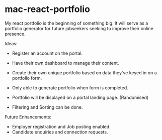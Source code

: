 # mac-react-portfolio

My react portfolio is the beginning of something big. It will serve as a portfolio generator for future jobseekers seeking to improve their online presence.

Ideas:

-   Register an account on the portal.
-   Have their own dashboard to manage their content.
-   Create their own unique portfolio based on data they've keyed in on a portfolio form.
-   Only able to generate portfolio when form is completed.

-   Portfolio will be displayed on a portal landing page. (Randomised)
-   Filtering and Sorting can be done.

Future Enhancements:

-   Employer registration and Job posting enabled.
-   Candidate enquiries and connection requests.
